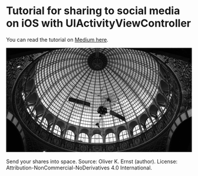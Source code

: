 # Tutorial for sharing to social media on iOS with UIActivityViewController

You can read the tutorial on [Medium here](https://medium.com/practical-coding/share-to-social-media-on-ios-with-uiactivityviewcontroller-bc5d0559d3db).

<img src="cover.jpg" alt="drawing" width="600"/>

Send your shares into space. Source: Oliver K. Ernst (author). License: Attribution-NonCommercial-NoDerivatives 4.0 International.
